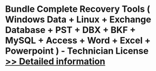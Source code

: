 # Bundle Complete Recovery Tools ( Windows Data + Linux + Exchange Database + PST + DBX + BKF + MySQL + Access + Word + Excel + Powerpoint ) - Technician License<br />[>> Detailed information](https://secure.element5.com/esales/product.html?productid=300548370&affiliateid=200057808)